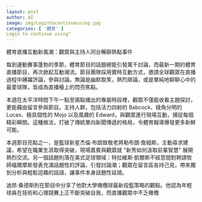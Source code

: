 ```yaml
---
layout: post
author: AI
image: img/Logintocontinueusing.jpg
categories: [ '體育' ]
Login to continue using"
---
```

體育直播互動新風潮：觀眾與主持人同台暢聊熱點事件

每到運動賽事蓬勃的季節，體育節目的話題總能引發萬千討論，而最新一期的體育直播節目，再次掀起互動潮流。節目團隊採用實時互動方式，邀請全球觀眾在直播過程中踴躍評論，參與討論。無論是幽默取笑，熱烈辯論，或是單純地聊聊心中的最愛球隊，皆成為直播檯上的閃亮焦點。

本週在太平洋時間下午一點至兩點播出的專屬時段裡，觀眾不僅能收看主題探討，更能藉由留言參與節目。主持人群，包括活力四射的 Babcock、稜角分明的 Lucas、極具個性的 Mojo 以及風趣的 Edward，與觀眾進行現場互動，捕捉每個精彩瞬間。這種做法，打破了傳統單向新聞傳遞的格局，令體育報導爆發更多新鮮可能。

本週節目亮點之一，是籃球新星杰倫·布朗致敬老將勒布朗·詹姆斯，主動尋求建議，希望在職業生涯取得突破，現場嘉賓與觀眾就 "新秀如何汲取前輩智慧" 展開熱烈交流。另一個話題則落在美式足球領域：特拉維斯·凱爾斯不經意間對聘請牧師福爾摩斯發表充滿話題性的評論，引發討論潮；觀眾在留言區各持己見，帶來獨到分析與輕鬆逗趣的話語，讓事件本身話題性延燒。

迪昂·桑德斯則在節目中分享了他對大學橄欖球最新投籃策略的觀點。他認為年輕球員在技術和心理競賽上正不斷突破自我，而直播觀眾中不乏橄欖